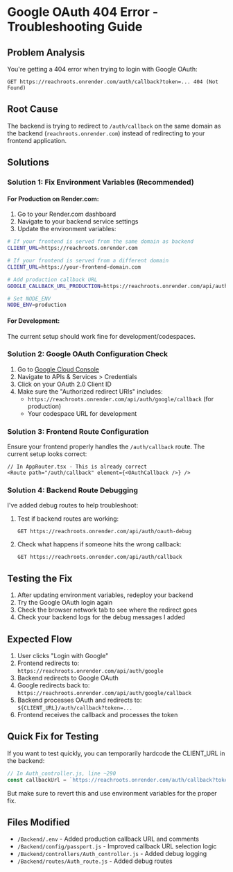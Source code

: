 # Google OAuth 404 Error - Troubleshooting Guide

## Problem Analysis
You're getting a 404 error when trying to login with Google OAuth:
```
GET https://reachroots.onrender.com/auth/callback?token=... 404 (Not Found)
```

## Root Cause
The backend is trying to redirect to `/auth/callback` on the same domain as the backend (`reachroots.onrender.com`) instead of redirecting to your frontend application.

## Solutions

### Solution 1: Fix Environment Variables (Recommended)

#### For Production on Render.com:
1. Go to your Render.com dashboard
2. Navigate to your backend service settings
3. Update the environment variables:

```bash
# If your frontend is served from the same domain as backend
CLIENT_URL=https://reachroots.onrender.com

# If your frontend is served from a different domain
CLIENT_URL=https://your-frontend-domain.com

# Add production callback URL
GOOGLE_CALLBACK_URL_PRODUCTION=https://reachroots.onrender.com/api/auth/google/callback

# Set NODE_ENV
NODE_ENV=production
```

#### For Development:
The current setup should work fine for development/codespaces.

### Solution 2: Google OAuth Configuration Check

1. Go to [Google Cloud Console](https://console.cloud.google.com/)
2. Navigate to APIs & Services > Credentials
3. Click on your OAuth 2.0 Client ID
4. Make sure the "Authorized redirect URIs" includes:
   - `https://reachroots.onrender.com/api/auth/google/callback` (for production)
   - Your codespace URL for development

### Solution 3: Frontend Route Configuration

Ensure your frontend properly handles the `/auth/callback` route. The current setup looks correct:

```tsx
// In AppRouter.tsx - This is already correct
<Route path="/auth/callback" element={<OAuthCallback />} />
```

### Solution 4: Backend Route Debugging

I've added debug routes to help troubleshoot:

1. Test if backend routes are working: 
   ```
   GET https://reachroots.onrender.com/api/auth/oauth-debug
   ```

2. Check what happens if someone hits the wrong callback:
   ```
   GET https://reachroots.onrender.com/api/auth/callback
   ```

## Testing the Fix

1. After updating environment variables, redeploy your backend
2. Try the Google OAuth login again
3. Check the browser network tab to see where the redirect goes
4. Check your backend logs for the debug messages I added

## Expected Flow

1. User clicks "Login with Google"
2. Frontend redirects to: `https://reachroots.onrender.com/api/auth/google`
3. Backend redirects to Google OAuth
4. Google redirects back to: `https://reachroots.onrender.com/api/auth/google/callback`
5. Backend processes OAuth and redirects to: `${CLIENT_URL}/auth/callback?token=...`
6. Frontend receives the callback and processes the token

## Quick Fix for Testing

If you want to test quickly, you can temporarily hardcode the CLIENT_URL in the backend:

```javascript
// In Auth_controller.js, line ~290
const callbackUrl = `https://reachroots.onrender.com/auth/callback?token=${accessToken}&user=${encodeURIComponent(JSON.stringify(userData))}&role=${freshUser.role}`;
```

But make sure to revert this and use environment variables for the proper fix.

## Files Modified
- `/Backend/.env` - Added production callback URL and comments
- `/Backend/config/passport.js` - Improved callback URL selection logic
- `/Backend/controllers/Auth_controller.js` - Added debug logging
- `/Backend/routes/Auth_route.js` - Added debug routes
